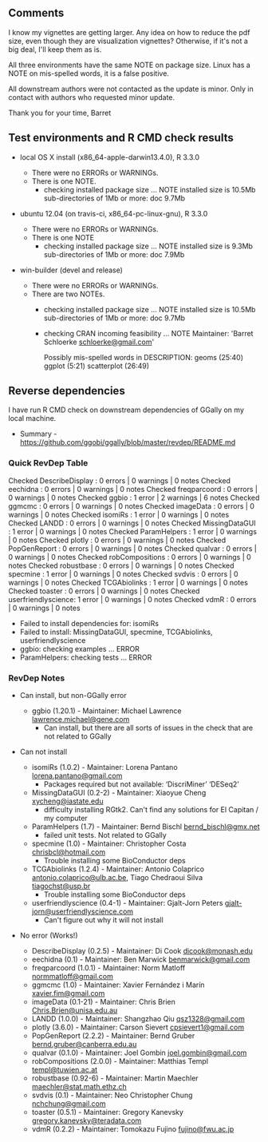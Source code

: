 
## Comments

I know my vignettes are getting larger.  Any idea on how to reduce the pdf size, even though they are visualization vignettes?  Otherwise, if it's not a big deal, I'll keep them as is.

All three environments have the same NOTE on package size.  Linux has a NOTE on mis-spelled words, it is a false positive.

All downstream authors were not contacted as the update is minor.  Only in contact with authors who requested minor update.

Thank you for your time,
Barret


## Test environments and R CMD check results

* local OS X install (x86_64-apple-darwin13.4.0), R 3.3.0
  * There were no ERRORs or WARNINGs.
  * There is one NOTE.
    * checking installed package size ... NOTE
      installed size is 10.5Mb
      sub-directories of 1Mb or more:
        doc   9.7Mb

* ubuntu 12.04 (on travis-ci, x86_64-pc-linux-gnu), R 3.3.0
  * There were no ERRORs or WARNINGs.  
  * There is one NOTE
    * checking installed package size ... NOTE
      installed size is  9.3Mb
      sub-directories of 1Mb or more:
        doc   7.9Mb

* win-builder (devel and release)
  * There were no ERRORs or WARNINGs.  
  * There are two NOTEs.
    * checking installed package size ... NOTE
      installed size is 10.5Mb
      sub-directories of 1Mb or more:
        doc   9.7Mb

    * checking CRAN incoming feasibility ... NOTE
      Maintainer: 'Barret Schloerke <schloerke@gmail.com>'

      Possibly mis-spelled words in DESCRIPTION:
        geoms (25:40)
        ggplot (5:21)
        scatterplot (26:49)


## Reverse dependencies
I have run R CMD check on downstream dependencies of GGally on my local machine.
* Summary - https://github.com/ggobi/ggally/blob/master/revdep/README.md

### Quick RevDep Table
Checked DescribeDisplay    : 0 errors | 0 warnings | 0 notes
Checked eechidna           : 0 errors | 0 warnings | 0 notes
Checked freqparcoord       : 0 errors | 0 warnings | 0 notes
Checked ggbio              : 1 error  | 2 warnings | 6 notes
Checked ggmcmc             : 0 errors | 0 warnings | 0 notes
Checked imageData          : 0 errors | 0 warnings | 0 notes
Checked isomiRs            : 1 error  | 0 warnings | 0 notes
Checked LANDD              : 0 errors | 0 warnings | 0 notes
Checked MissingDataGUI     : 1 error  | 0 warnings | 0 notes
Checked ParamHelpers       : 1 error  | 0 warnings | 0 notes
Checked plotly             : 0 errors | 0 warnings | 0 notes
Checked PopGenReport       : 0 errors | 0 warnings | 0 notes
Checked qualvar            : 0 errors | 0 warnings | 0 notes
Checked robCompositions    : 0 errors | 0 warnings | 0 notes
Checked robustbase         : 0 errors | 0 warnings | 0 notes
Checked specmine           : 1 error  | 0 warnings | 0 notes
Checked svdvis             : 0 errors | 0 warnings | 0 notes
Checked TCGAbiolinks       : 1 error  | 0 warnings | 0 notes
Checked toaster            : 0 errors | 0 warnings | 0 notes
Checked userfriendlyscience: 1 error  | 0 warnings | 0 notes
Checked vdmR               : 0 errors | 0 warnings | 0 notes
* Failed to install dependencies for: isomiRs
* Failed to install: MissingDataGUI, specmine, TCGAbiolinks, userfriendlyscience
* ggbio: checking examples ... ERROR
* ParamHelpers: checking tests ... ERROR


### RevDep Notes
* Can install, but non-GGally error
  * ggbio (1.20.1) - Maintainer: Michael Lawrence <lawrence.michael@gene.com>  
    * Can install, but there are all sorts of issues in the check that are not related to GGally

* Can not install
  * isomiRs (1.0.2) - Maintainer: Lorena Pantano <lorena.pantano@gmail.com>
    * Packages required but not available: ‘DiscriMiner’ ‘DESeq2’
  * MissingDataGUI (0.2-2) - Maintainer: Xiaoyue Cheng <xycheng@iastate.edu>
    * difficulty installing RGtk2. Can't find any solutions for El Capitan / my computer
  * ParamHelpers (1.7) - Maintainer: Bernd Bischl <bernd_bischl@gmx.net>  
    * failed unit tests. Not related to GGally
  * specmine (1.0) - Maintainer: Christopher Costa <chrisbcl@hotmail.com>
    * Trouble installing some BioConductor deps
  * TCGAbiolinks (1.2.4) - Maintainer: Antonio Colaprico <antonio.colaprico@ulb.ac.be>,
   Tiago Chedraoui Silva <tiagochst@usp.br>  
    * Trouble installing some BioConductor deps
  * userfriendlyscience (0.4-1) - Maintainer: Gjalt-Jorn Peters <gjalt-jorn@userfriendlyscience.com>
    * Can't figure out why it will not install

* No error (Works!)
  * DescribeDisplay (0.2.5) - Maintainer: Di Cook <dicook@monash.edu>  
  * eechidna (0.1) - Maintainer: Ben Marwick <benmarwick@gmail.com>
  * freqparcoord (1.0.1) - Maintainer: Norm Matloff <normmatloff@gmail.com>
  * ggmcmc (1.0) - Maintainer: Xavier Fernández i Marín <xavier.fim@gmail.com>  
  * imageData (0.1-21) - Maintainer: Chris Brien <Chris.Brien@unisa.edu.au>
  * LANDD (1.0.0) - Maintainer: Shangzhao Qiu <qsz1328@gmail.com>
  * plotly (3.6.0) - Maintainer: Carson Sievert <cpsievert1@gmail.com>  
  * PopGenReport (2.2.2) - Maintainer: Bernd Gruber <bernd.gruber@canberra.edu.au>
  * qualvar (0.1.0) - Maintainer: Joel Gombin <joel.gombin@gmail.com>
  * robCompositions (2.0.0) - Maintainer: Matthias Templ <templ@tuwien.ac.at>
  * robustbase (0.92-6) - Maintainer: Martin Maechler <maechler@stat.math.ethz.ch>
  * svdvis (0.1) - Maintainer: Neo Christopher Chung <nchchung@gmail.com>
  * toaster (0.5.1) - Maintainer: Gregory Kanevsky <gregory.kanevsky@teradata.com>  
  * vdmR (0.2.2) - Maintainer: Tomokazu Fujino <fujino@fwu.ac.jp>
